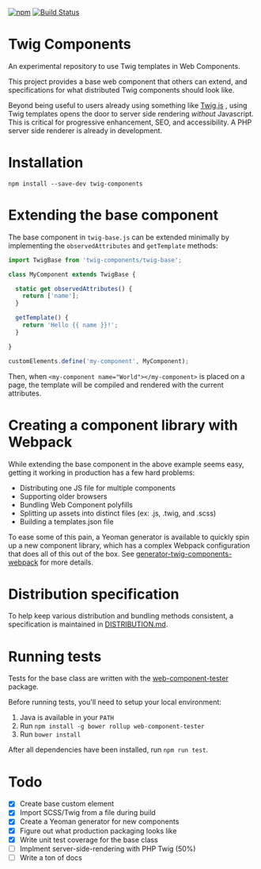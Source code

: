[![npm](https://img.shields.io/npm/v/twig-components.svg)]() [![Build Status](https://travis-ci.org/mortenson/twig-components.svg?branch=master)](https://travis-ci.org/mortenson/twig-components)

# Twig Components

An experimental repository to use Twig templates in Web Components.

This project provides a base web component that others can extend, and
specifications for what distributed Twig components should look like.

Beyond being useful to users already using something like [Twig.js](https://github.com/twigjs/twig.js)
, using Twig templates opens the door to server side rendering _without_
Javascript. This is critical for progressive enhancement, SEO, and
accessibility. A PHP server side renderer is already in development.

# Installation

`npm install --save-dev twig-components`

# Extending the base component

The base component in `twig-base.js` can be extended minimally by implementing
the `observedAttributes` and `getTemplate` methods:

```js
import TwigBase from 'twig-components/twig-base';

class MyComponent extends TwigBase {

  static get observedAttributes() {
    return ['name'];
  }

  getTemplate() {
    return 'Hello {{ name }}!';
  }

}

customElements.define('my-component', MyComponent);
```

Then, when `<my-component name="World"></my-component>` is placed on a page,
the template will be compiled and rendered with the current attributes.

# Creating a component library with Webpack

While extending the base component in the above example seems easy, getting it
working in production has a few hard problems:

- Distributing one JS file for multiple components
- Supporting older browsers
- Bundling Web Component polyfills
- Splitting up assets into distinct files (ex: .js, .twig, and .scss)
- Building a templates.json file

To ease some of this pain, a Yeoman generator is available to quickly spin up a
new component library, which has a complex Webpack configuration that does all
of this out of the box. See [generator-twig-components-webpack](https://github.com/mortenson/generator-twig-components-webpack)
for more details.

# Distribution specification

To help keep various distribution and bundling methods consistent, a
specification is maintained in [DISTRIBUTION.md](DISTRIBUTION.md).

# Running tests

Tests for the base class are written with the [web-component-tester](https://github.com/Polymer/web-component-tester)
package.

Before running tests, you'll need to setup your local environment:

1. Java is available in your `PATH`
1. Run `npm install -g bower rollup web-component-tester`
1. Run `bower install`

After all dependencies have been installed, run `npm run test`.

# Todo

- [x] Create base custom element
- [x] Import SCSS/Twig from a file during build
- [x] Create a Yeoman generator for new components
- [x] Figure out what production packaging looks like
- [x] Write unit test coverage for the base class
- [ ] Implment server-side-rendering with PHP Twig (50%)
- [ ] Write a ton of docs

